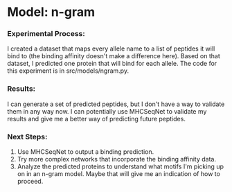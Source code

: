 # Model: n-gram

### Experimental Process:
I created a dataset that maps every allele name to a list of peptides it will bind to (the binding affinity doesn't make a difference here). Based on
that dataset, I predicted one protein that will bind for each allele. The code for this experiment is in src/models/ngram.py.

### Results:
I can generate a set of predicted peptides, but I don't have a way to validate them in any way now. I can potentially use MHCSeqNet
to validate my results and give me a better way of predicting future peptides. 

### Next Steps:
1. Use MHCSeqNet to output a binding prediction. 
2. Try more complex networks that incorporate the binding affinity data. 
3. Analyze the predicted proteins to understand what motifs I'm picking up on in an n-gram model. Maybe that will give me an indication of how to proceed. 

